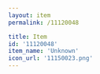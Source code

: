 ```yaml
---
layout: item
permalink: /11120048

title: Item
id: '11120048'
item_name: 'Unknown'
icon_url: '11150023.png'
---
```

